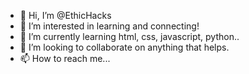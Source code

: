 - 👋 Hi, I’m @EthicHacks
- 👀 I’m interested in learning and connecting!
- 🌱 I’m currently learning html, css, javascript, python..
- 💞️ I’m looking to collaborate on anything that helps.
- 📫 How to reach me...

<!---
EthicHacks/EthicHacks is a ✨ special ✨ repository because its `README.md` (this file) appears on your GitHub profile.
You can click the Preview link to take a look at your changes.
--->
